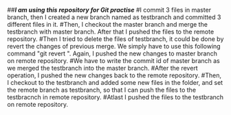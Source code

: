 ##***I am using this repository for Git practise***
#I commit 3 files in master branch, then I created a new branch named as testbranch and committed 3 different files in it.
#Then, I checkout the master branch and merge the testbranch with master branch. After that I pushed the files to the remote repository.
#Then I tried to delete the files of testbranch, it could be done by revert the changes of previous merge. We simply have to use this following command "git revert <commit id>". Again, I pushed the new changes to master branch on remote repository.
#We have to write the commit id of master branch as we merged the testbranch into the master branch.
#After the revert operation, I pushed the new changes back to the remote repository.
#Then, I checkout to the testbranch and added some new files in the folder, and set the remote branch as testbranch, so that I can push the files to the testbracnch in remote repository.
#Atlast I pushed the files to the testbranch on remote repository.
